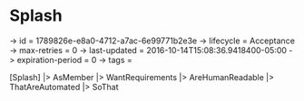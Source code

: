 # Splash

-> id = 1789826e-e8a0-4712-a7ac-6e99771b2e3e
-> lifecycle = Acceptance
-> max-retries = 0
-> last-updated = 2016-10-14T15:08:36.9418400-05:00
-> expiration-period = 0
-> tags = 

[Splash]
|> AsMember
|> WantRequirements
|> AreHumanReadable
|> ThatAreAutomated
|> SoThat
~~~
